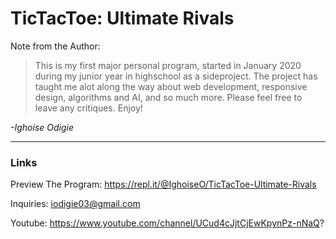 # TicTacToe: Ultimate Rivals
Note from the Author:

>This is my first major personal program, started in January 2020 during my junior year in highschool as a sideproject. The project has taught me alot along the way about web development, responsive design, algorithms and AI, and so much more. Please feel free to leave any critiques. Enjoy!

*-Ighoise Odigie*

---

### Links
Preview The Program: https://repl.it/@IghoiseO/TicTacToe-Ultimate-Rivals

Inquiries: iodigie03@gmail.com

Youtube: https://www.youtube.com/channel/UCud4cJjtCjEwKpynPz-nNaQ?

